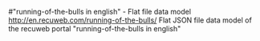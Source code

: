#"running-of-the-bulls in english" - Flat file data model
http://en.recuweb.com/running-of-the-bulls/
Flat JSON file data model of the recuweb portal "running-of-the-bulls in english"
